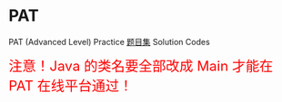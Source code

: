 # PAT
PAT (Advanced Level) Practice [题目集](https://pintia.cn/problem-sets/994805342720868352/problems/994805528788582400) Solution Codes

<font size="5" color="red">注意！Java 的类名要全部改成 Main 才能在 PAT 在线平台通过！</font>

